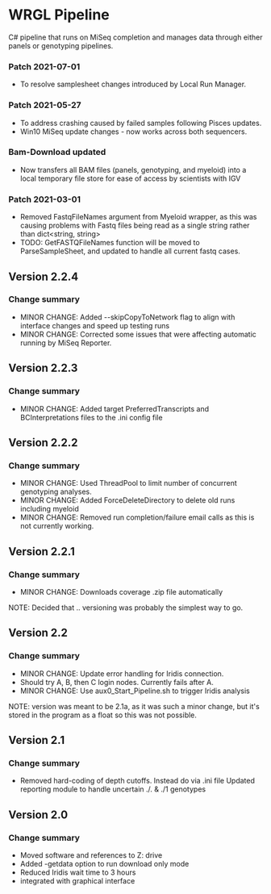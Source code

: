 # WRGL Pipeline

C# pipeline that runs on MiSeq completion and manages data through either panels
or genotyping pipelines.

### Patch 2021-07-01

 * To resolve samplesheet changes introduced by Local Run Manager.

### Patch 2021-05-27

 * To address crashing caused by failed samples following Pisces updates.
 * Win10 MiSeq update changes - now works across both sequencers.

### Bam-Download updated

 * Now transfers all BAM files (panels, genotyping, and myeloid) into a local temporary file store for ease of access by scientists with IGV

### Patch 2021-03-01

 * Removed FastqFileNames argument from Myeloid wrapper, as this was causing problems with Fastq files being read as a single string rather than dict<string, string>
 * TODO: GetFASTQFileNames function will be moved to ParseSampleSheet, and updated to handle all current fastq cases.

## Version 2.2.4

### Change summary
 * MINOR CHANGE: Added --skipCopyToNetwork flag to align with interface changes and speed up testing runs
 * MINOR CHANGE: Corrected some issues that were affecting automatic running by MiSeq Reporter.

## Version 2.2.3

### Change summary
 * MINOR CHANGE: Added target PreferredTranscripts and BCInterpretations files to the .ini config file

## Version 2.2.2

### Change summary
 * MINOR CHANGE: Used ThreadPool to limit number of concurrent genotyping analyses.
 * MINOR CHANGE: Added ForceDeleteDirectory to delete old runs including myeloid
 * MINOR CHANGE: Removed run completion/failure email calls as this is not currently working.

## Version 2.2.1

### Change summary
 * MINOR CHANGE: Downloads coverage .zip file automatically

NOTE: Decided that <major>.<minor>.<increment> versioning was probably the
simplest way to go.  

## Version 2.2

### Change summary
 * MINOR CHANGE: Update error handling for Iridis connection.
 * Should try A, B, then C login nodes. Currently fails after A.
 * MINOR CHANGE: Use aux0_Start_Pipeline.sh to trigger Iridis analysis

NOTE: version was meant to be 2.1a, as it was such a minor change, but it's 
stored in the program as a float so this was not possible.

## Version 2.1

### Change summary
 * Removed hard-coding of depth cutoffs. Instead do via .ini file
 Updated reporting module to handle uncertain ./. & ./1 genotypes

## Version 2.0

### Change summary
 * Moved software and references to Z: drive
 * Added -getdata option to run download only mode
 * Reduced Iridis wait time to 3 hours
 * integrated with graphical interface
